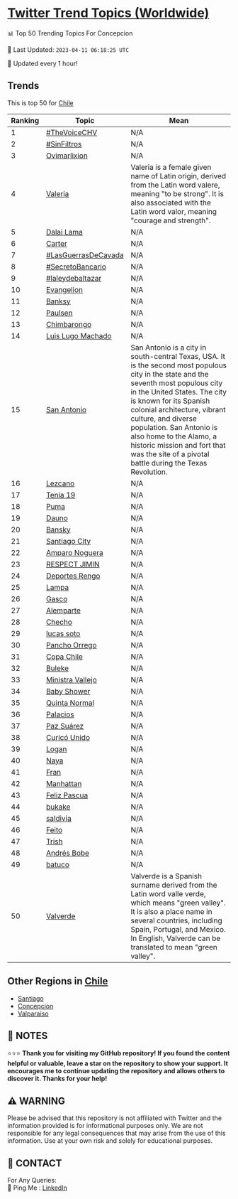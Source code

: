 [Twitter Trend Topics (Worldwide)](https://github.com/ErcinDedeoglu/Twitter-Trend-Topics)
==========


📊 Top 50 Trending Topics For Concepcion

📆 Last Updated: `2023-04-11 06:18:25 UTC`

🔧 Updated every 1 hour!


## Trends

This is top 50 for [Chile](</Chile>)

| Ranking | Topic | Mean |
| ------- | ------------ | ------------ |
| 1 | [#TheVoiceCHV](http://twitter.com/search?q=%23TheVoiceCHV) | N/A |
| 2 | [#SinFiltros](http://twitter.com/search?q=%23SinFiltros) | N/A |
| 3 | [Ovimarlixion](http://twitter.com/search?q=Ovimarlixion) | N/A |
| 4 | [Valeria](http://twitter.com/search?q=Valeria) | Valeria is a female given name of Latin origin, derived from the Latin word valere, meaning "to be strong". It is also associated with the Latin word valor, meaning "courage and strength". |
| 5 | [Dalai Lama](http://twitter.com/search?q=Dalai+Lama) | N/A |
| 6 | [Carter](http://twitter.com/search?q=Carter) | N/A |
| 7 | [#LasGuerrasDeCavada](http://twitter.com/search?q=%23LasGuerrasDeCavada) | N/A |
| 8 | [#SecretoBancario](http://twitter.com/search?q=%23SecretoBancario) | N/A |
| 9 | [#laleydebaltazar](http://twitter.com/search?q=%23laleydebaltazar) | N/A |
| 10 | [Evangelion](http://twitter.com/search?q=Evangelion) | N/A |
| 11 | [Banksy](http://twitter.com/search?q=Banksy) | N/A |
| 12 | [Paulsen](http://twitter.com/search?q=Paulsen) | N/A |
| 13 | [Chimbarongo](http://twitter.com/search?q=Chimbarongo) | N/A |
| 14 | [Luis Lugo Machado](http://twitter.com/search?q=Luis+Lugo+Machado) | N/A |
| 15 | [San Antonio](http://twitter.com/search?q=San+Antonio) | San Antonio is a city in south-central Texas, USA. It is the second most populous city in the state and the seventh most populous city in the United States. The city is known for its Spanish colonial architecture, vibrant culture, and diverse population. San Antonio is also home to the Alamo, a historic mission and fort that was the site of a pivotal battle during the Texas Revolution. |
| 16 | [Lezcano](http://twitter.com/search?q=Lezcano) | N/A |
| 17 | [Tenía 19](http://twitter.com/search?q=Ten%c3%ada+19) | N/A |
| 18 | [Puma](http://twitter.com/search?q=Puma) | N/A |
| 19 | [Dauno](http://twitter.com/search?q=Dauno) | N/A |
| 20 | [Bansky](http://twitter.com/search?q=Bansky) | N/A |
| 21 | [Santiago City](http://twitter.com/search?q=Santiago+City) | N/A |
| 22 | [Amparo Noguera](http://twitter.com/search?q=Amparo+Noguera) | N/A |
| 23 | [RESPECT JIMIN](http://twitter.com/search?q=RESPECT+JIMIN) | N/A |
| 24 | [Deportes Rengo](http://twitter.com/search?q=Deportes+Rengo) | N/A |
| 25 | [Lampa](http://twitter.com/search?q=Lampa) | N/A |
| 26 | [Gasco](http://twitter.com/search?q=Gasco) | N/A |
| 27 | [Alemparte](http://twitter.com/search?q=Alemparte) | N/A |
| 28 | [Checho](http://twitter.com/search?q=Checho) | N/A |
| 29 | [lucas soto](http://twitter.com/search?q=lucas+soto) | N/A |
| 30 | [Pancho Orrego](http://twitter.com/search?q=Pancho+Orrego) | N/A |
| 31 | [Copa Chile](http://twitter.com/search?q=Copa+Chile) | N/A |
| 32 | [Buleke](http://twitter.com/search?q=Buleke) | N/A |
| 33 | [Ministra Vallejo](http://twitter.com/search?q=Ministra+Vallejo) | N/A |
| 34 | [Baby Shower](http://twitter.com/search?q=Baby+Shower) | N/A |
| 35 | [Quinta Normal](http://twitter.com/search?q=Quinta+Normal) | N/A |
| 36 | [Palacios](http://twitter.com/search?q=Palacios) | N/A |
| 37 | [Paz Suárez](http://twitter.com/search?q=Paz+Su%c3%a1rez) | N/A |
| 38 | [Curicó Unido](http://twitter.com/search?q=Curic%c3%b3+Unido) | N/A |
| 39 | [Logan](http://twitter.com/search?q=Logan) | N/A |
| 40 | [Naya](http://twitter.com/search?q=Naya) | N/A |
| 41 | [Fran](http://twitter.com/search?q=Fran) | N/A |
| 42 | [Manhattan](http://twitter.com/search?q=Manhattan) | N/A |
| 43 | [Feliz Pascua](http://twitter.com/search?q=Feliz+Pascua) | N/A |
| 44 | [bukake](http://twitter.com/search?q=bukake) | N/A |
| 45 | [saldivia](http://twitter.com/search?q=saldivia) | N/A |
| 46 | [Feito](http://twitter.com/search?q=Feito) | N/A |
| 47 | [Trish](http://twitter.com/search?q=Trish) | N/A |
| 48 | [Andrés Bobe](http://twitter.com/search?q=Andr%c3%a9s+Bobe) | N/A |
| 49 | [batuco](http://twitter.com/search?q=batuco) | N/A |
| 50 | [Valverde](http://twitter.com/search?q=Valverde) | Valverde is a Spanish surname derived from the Latin word valle verde, which means "green valley". It is also a place name in several countries, including Spain, Portugal, and Mexico. In English, Valverde can be translated to mean "green valley". |



## Other Regions in [Chile](</Chile>)

* [Santiago](</Chile/Santiago.md>)
* [Concepcion](</Chile/Concepcion.md>)
* [Valparaiso](</Chile/Valparaiso.md>)



## 📝 NOTES

⭐⭐⭐ **Thank you for visiting my GitHub repository! If you found the content helpful or valuable, leave a star on the repository to show your support. It encourages me to continue updating the repository and allows others to discover it. Thanks for your help!**


## ⚠️ WARNING

Please be advised that this repository is not affiliated with Twitter and the information provided is for informational purposes only. We are not responsible for any legal consequences that may arise from the use of this information. Use at your own risk and solely for educational purposes.


## 📨 CONTACT

 For Any Queries:  
            🏓 Ping Me : [LinkedIn](https://www.linkedin.com/in/ercindedeoglu/)
